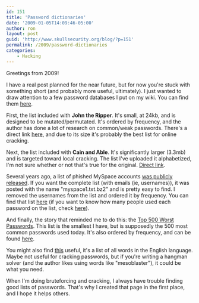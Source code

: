 ```yaml
---
id: 151
title: 'Password dictionaries'
date: '2009-01-05T14:09:46-05:00'
author: ron
layout: post
guid: 'http://www.skullsecurity.org/blog/?p=151'
permalink: /2009/password-dictionaries
categories:
    - Hacking
---
```


Greetings from 2009! 

I have a real post planned for the near future, but for now you're stuck with something short (and probably more useful, ultimately). I just wanted to draw attention to a few password databases I put on my wiki. You can find them <a href='http://www.skullsecurity.org/wiki/index.php/Passwords'>here</a>. 
<!--more-->
First, the list included with <strong>John the Ripper</strong>. It's small, at 24kb, and is designed to be mutated/permutated. It's ordered by frequency, and the author has done a lot of research on common/weak passwords. There's a direct link <a href='http://www.skullsecurity.org/wiki/images/5/53/List-john.txt'>here</a>, and due to its size it's probably the best list for online cracking.

Next, the list included with <strong>Cain and Able</strong>. It's significantly larger (3.3mb) and is targeted toward local cracking. The list I've uploaded it alphabetized, I'm not sure whether or not that's true for the original. <a href='http://www.skullsecurity.org/wiki/images/b/b5/List-cain.txt'>Direct link</a>. 

Several years ago, a list of phished MySpace accounts <a href='http://www.wired.com/politics/security/commentary/securitymatters/2006/12/72300'>was publicly released</a>. If you want the complete list (with emails (ie, usernames)), it was posted with the name "myspace1.txt.bz2" and is pretty easy to find.
I removed the usernames from the list and ordered it by frequency. You can find that list <a href='http://www.skullsecurity.org/wiki/images/7/72/List-myspace.txt'>here</a> (if you want to know how many people used each password on the list, check <a href='http://www.skullsecurity.org/wiki/images/c/c5/Myspace-counts.txt'>here</a>). 

And finally, the story that reminded me to do this: the <a href='http://www.whatsmypass.com/?p=415'>Top 500 Worst Passwords</a>. This list is the smallest I have, but is supposedly the 500 most common passwords used today. It's also ordered by frequency, and can be found <a href='http://www.skullsecurity.org/wiki/images/c/ca/500-worst-passwords.txt'>here</a>. 

You might also find <a href='http://www.skullsecurity.org/wiki/images/8/82/English.txt'>this</a> useful, it's a list of all words in the English language. Maybe not useful for cracking passwords, but if you're writing a hangman solver (and the author likes using words like "mesoblaster"), it could be what you need. 

When I'm doing bruteforcing and cracking, I always have trouble finding good lists of passwords. That's why I created that page in the first place, and I hope it helps others. 
